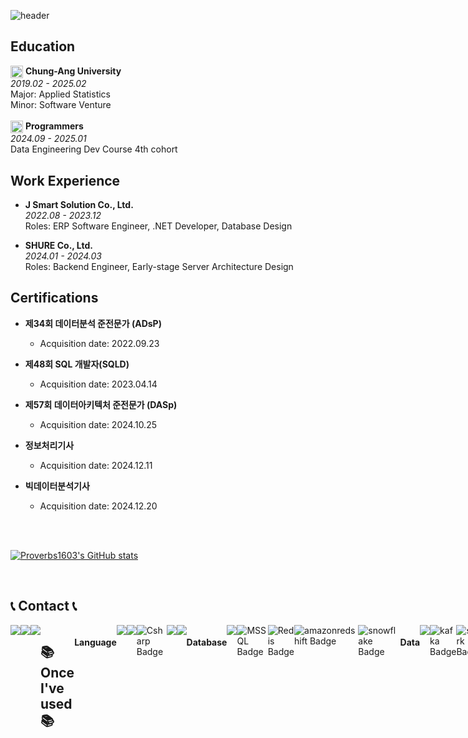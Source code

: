 
![header](https://capsule-render.vercel.app/api?type=rounded&height=130&color=gradient&text=Welcome%20to%20Woong's%20Github👋&reversal=false&section=header&fontSize=50&textBg=false&animation=scaleIn)

## Education
<div>
  <img src="https://github.com/user-attachments/assets/6d91d23b-4cb1-40aa-98b4-ccb09e45a838" alt="logo" width="20" align="center" /> 
  <strong>Chung-Ang University</strong><br>
  <em>2019.02 - 2025.02</em><br>
  Major: Applied Statistics
  <br/>
  Minor: Software Venture
</div>

<br>

<div>
  <img src="https://github.com/user-attachments/assets/8dba12af-fdc3-45ef-8c6e-5adda6f9a009" alt="logo" width="20" align="center" />
  <strong>Programmers</strong><br>
  <em>2024.09 - 2025.01</em><br>
  Data Engineering Dev Course 4th cohort
</div>


## Work Experience
- **J Smart Solution Co., Ltd.**  
  *2022.08 - 2023.12*  
  Roles: ERP Software Engineer, .NET Developer, Database Design

- **SHURE Co., Ltd.**  
  *2024.01 - 2024.03*  
  Roles: Backend Engineer, Early-stage Server Architecture Design

## Certifications
- **제34회 데이터분석 준전문가 (ADsP)**
  - Acquisition date: 2022.09.23

- **제48회 SQL 개발자(SQLD)**
  - Acquisition date: 2023.04.14

- **제57회 데이터아키텍처 준전문가 (DASp)**
  - Acquisition date: 2024.10.25

- **정보처리기사**
  - Acquisition date: 2024.12.11

- **빅데이터분석기사**
  - Acquisition date: 2024.12.20

<br/>
<br/>

[![Proverbs1603's GitHub stats](https://github-readme-stats.vercel.app/api?username=Proverbs1603&include_all_commits=true&show_icons=true&theme=cobalt)](https://github.com/Proverbs1603/github-readme-stats)


<br>

## 📞 Contact 📞
<div style="display:flex; flex-direction:row;">
    <a href="mailto:tlsdnd1667@gmail.com">
        <img src="https://img.shields.io/badge/Gmail-EA4335?style=for-the-badge&logo=Gmail&logoColor=white"> 
    </a>
    <a href="https://open.kakao.com/o/sQYhoL9f">
        <img src="https://img.shields.io/badge/KakaoTalk-FFCD00?style=for-the-badge&logoColor=black&logo=KakaoTalk"> 
    </a>
    <a href="https://www.instagram.com/wwoo_16">
        <img src="https://img.shields.io/badge/Instagram-E4405F?style=for-the-badge&logo=Instagram&logoColor=white"> 
    </a>
    
<br>
<br>
<br>


## 📚 Once I've used 📚</h1>

  <h4>Language</h4>
  <img src="https://img.shields.io/badge/java-007396?style=for-the-badge&logo=java&logoColor=white">
  <img src="https://img.shields.io/badge/python-3776AB?style=for-the-badge&logo=python&logoColor=white">
  <img src="https://img.shields.io/badge/Csharp-512BD4?style=for-the-badge&logo=dotnet&logoColor=white" alt="Csharp Badge">
  <img src="https://img.shields.io/badge/C++-00599C?style=for-the-badge&logo=cplusplus&logoColor=white">
  <img src="https://img.shields.io/badge/R-276DC3?style=for-the-badge&logo=R&logoColor=white">
  
  <br>

  <h4>Database</h4>
  <img src="https://img.shields.io/badge/MySQL-4479A1?style=for-the-badge&logo=mysql&logoColor=white"> 
  <img src="https://img.shields.io/badge/MSSQL-CC2927?style=for-the-badge&logo=microsoft-sql-server&logoColor=white" alt="MSSQL Badge">
  <img src="https://img.shields.io/badge/redis-DC382D?style=for-the-badge&logo=redis&logoColor=white" alt="Redis Badge">
  <img src="https://img.shields.io/badge/redshift-8C4FFF?style=for-the-badge&logo=amazonredshift&logoColor=white" alt="amazonredshift Badge">  
  <img src="https://img.shields.io/badge/snowflake-29B5E8?style=for-the-badge&logo=snowflake&logoColor=white" alt="snowflake Badge">  
<!--   <img src="https://img.shields.io/badge/mongoDB-47A248?style=for-the-badge&logo=MongoDB&logoColor=white"> -->
  
  <br>

  <h4>Data</h4> 
  <img src="https://img.shields.io/badge/airflow-017CEE?style=for-the-badge&logo=apacheairflow&logoColor=white">
  <img src="https://img.shields.io/badge/kafka-231F20?style=for-the-badge&logo=apachekafka&logoColor=white" alt="kafka Badge">  
  <img src="https://img.shields.io/badge/spark-E25A1C?style=for-the-badge&logo=apachespark&logoColor=white" alt="spark Badge">
  <img src="https://img.shields.io/badge/superset-20A6C9?style=for-the-badge&logo=apachesuperset&logoColor=white">
  <img src="https://img.shields.io/badge/dbt-FF694B?style=for-the-badge&logo=dbt&logoColor=white" alt="dbt Badge">
  <br>
  
  <h4>AI</h4>
  <img src="https://img.shields.io/badge/scikitlearn-F7931E?style=for-the-badge&logo=scikitlearn&logoColor=white" alt="scikitlearn Badge">
  <img src="https://img.shields.io/badge/tensorflow-FF6F00?style=for-the-badge&logo=tensorflow&logoColor=white" alt="tensorflow Badge">

  <h4>Web front</h4>
  <img src="https://img.shields.io/badge/html5-E34F26?style=for-the-badge&logo=html5&logoColor=white"> 
  <img src="https://img.shields.io/badge/css-1572B6?style=for-the-badge&logo=css3&logoColor=white"> 
  <img src="https://img.shields.io/badge/javascript-F7DF1E?style=for-the-badge&logo=javascript&logoColor=black"> 
  <br>
  
  <h4>Crawling</h4>
  <img src="https://img.shields.io/badge/beautifulsoup4-3776AB?style=for-the-badge&logo=beautifulsoup&logoColor=white"> 
  <img src="https://img.shields.io/badge/selenium-43B02A?style=for-the-badge&logo=selenium&logoColor=white"> 
  
  <h4>Related Server</h4>
  <img src="https://img.shields.io/badge/linux-FCC624?style=for-the-badge&logo=linux&logoColor=black"> 
  <img src="https://img.shields.io/badge/AWS-232F3E?style=for-the-badge&logo=amazon-aws&logoColor=white")

  <img src="https://img.shields.io/badge/nginx-009639?style=for-the-badge&logo=nginx&logoColor=white"/>
  <img src="https://img.shields.io/badge/docker-2496ED?style=for-the-badge&logo=docker&logoColor=white" alt="Docker Badge">

  <h4>Development Tools</h4>
  <img src="https://img.shields.io/badge/intellijidea-000000?style=for-the-badge&logo=intellijidea&logoColor=white"> 
  <img src="https://img.shields.io/badge/vscode-007ACC?style=for-the-badge&logo=visualstudiocode&logoColor=white" alt="Visual Studio Code Badge">
  <img src="https://img.shields.io/badge/vs-5C2D91?style=for-the-badge&logo=visualstudio&logoColor=white" alt="Visual Studio Badge">
  <img src="https://img.shields.io/badge/pycharm-000000?style=for-the-badge&logo=pycharm&logoColor=white">
  <img src="https://img.shields.io/badge/rstudio-75AADB?style=for-the-badge&logo=r&logoColor=white" alt="RStudio Badge">
      
  <br>

  <h4>Framework</h4>
  <img src="https://img.shields.io/badge/spring-6DB33F?style=for-the-badge&logo=spring&logoColor=white"> 
  <img src="https://img.shields.io/badge/springboot-6DB33F?style=for-the-badge&logo=springBoot&logoColor=white">
  <img src="https://img.shields.io/badge/django-092E20?style=for-the-badge&logo=django&logoColor=white" alt="Django Badge">
  
  <br>

  <h4>Version Control</h4>
  <img src="https://img.shields.io/badge/github-181717?style=for-the-badge&logo=github&logoColor=white">
  <img src="https://img.shields.io/badge/git-F05032?style=for-the-badge&logo=git&logoColor=white">
  <br>

  <h4>Communication</h4>
  <img src="https://img.shields.io/badge/slack-4A154B?style=for-the-badge&logo=slack&Color=white">
  <img src="https://img.shields.io/badge/Trello-0052CC?style=for-the-badge&logo=trello&Color=white">
  <img src="https://img.shields.io/badge/ERDcloud-000000?style=for-the-badge&logoColor=white" alt="ERDcloud Badge">


  
